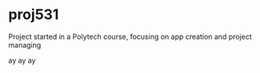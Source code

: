 # proj531
Project started in a Polytech course, focusing on app creation and project managing

ay ay ay